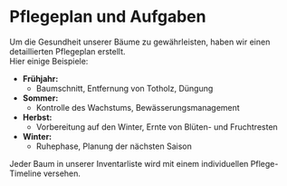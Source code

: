 # Pflegeplan und Aufgaben

Um die Gesundheit unserer Bäume zu gewährleisten, haben wir einen detaillierten Pflegeplan erstellt.  
Hier einige Beispiele:

- **Frühjahr:**  
  - Baumschnitt, Entfernung von Totholz, Düngung
- **Sommer:**  
  - Kontrolle des Wachstums, Bewässerungsmanagement
- **Herbst:**  
  - Vorbereitung auf den Winter, Ernte von Blüten- und Fruchtresten
- **Winter:**  
  - Ruhephase, Planung der nächsten Saison

Jeder Baum in unserer Inventarliste wird mit einem individuellen Pflege-Timeline versehen.
